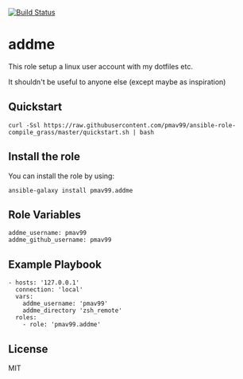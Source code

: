 [![Build Status](https://travis-ci.com/pmav99/ansible-role-addme.svg?branch=master)](https://travis-ci.com/pmav99/ansible-role-addme)

addme
=====

This role setup a linux user account with my dotfiles etc.

It shouldn't be useful to anyone else (except maybe as inspiration)

Quickstart
----------

    curl -Ssl https://raw.githubusercontent.com/pmav99/ansible-role-compile_grass/master/quickstart.sh | bash

Install the role
----------------

You can install the role by using:

    ansible-galaxy install pmav99.addme

Role Variables
--------------

    addme_username: pmav99
    addme_github_username: pmav99

Example Playbook
----------------

    - hosts: '127.0.0.1'
      connection: 'local'
      vars:
        addme_username: 'pmav99'
        addme_directory 'zsh_remote'
      roles:
        - role: 'pmav99.addme'

License
-------

MIT
